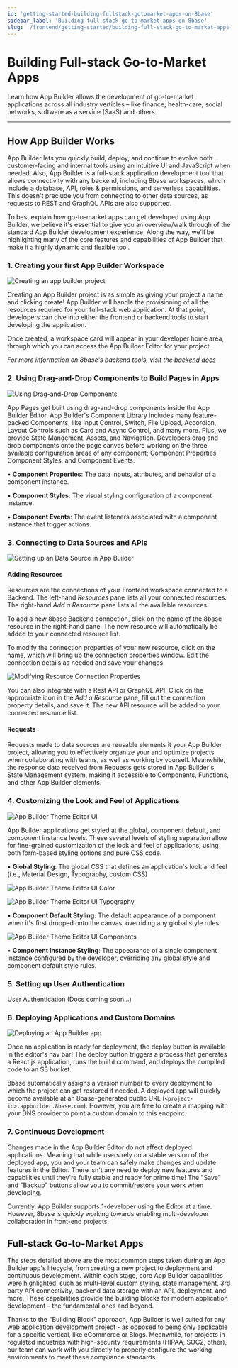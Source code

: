 ```yaml
---
id: 'getting-started-building-fullstack-gotomarket-apps-on-8base'
sidebar_label: 'Building full-stack go-to-market apps on 8base'
slug: '/frontend/getting-started/building-full-stack-go-to-market-apps-on-8base'
---
```


# Building Full-stack Go-to-Market Apps

Learn how App Builder allows the development of go-to-market applications across all industry verticles – like finance, health-care, social networks, software as a service (SaaS) and others.

_______

## How App Builder Works

App Builder lets you quickly build, deploy, and continue to evolve both customer-facing and internal tools using an intuitive UI and JavaScript when needed. Also, App Builder is a full-stack application development tool that allows connectivity with any backend, including 8base workspaces, which include a database, API, roles & permissions, and serverless capabilities. This doesn't preclude you from connecting to other data sources, as requests to REST and GraphQL APIs are also supported.

To best explain how go-to-market apps can get developed using App Builder, we believe it's essential to give you an overview/walk through of the standard App Builder development experience. Along the way, we'll be highlighting many of the core features and capabilities of App Builder that make it a highly dynamic and flexible tool.

### 1. Creating your first App Builder Workspace

![Creating an app builder project](./_images/ab-create-app.png)

Creating an App Builder project is as simple as giving your project a name and clicking create! App Builder will handle the provisioning of all the resources required for your full-stack web application. At that point, developers can dive into either the frontend or backend tools to start developing the application.

Once created, a workspace card will appear in your developer home area, through which you can access the App Builder Editor for your project.

*For more information on 8base's backend tools, visit the [backend docs](../backend/readme.md)*

### 2. Using Drag-and-Drop Components to Build Pages in Apps

![Using Drag-and-Drop Components](./_images/ab-component-library-1.png)

App Pages get built using drag-and-drop components inside the App Builder Editor. App Builder's Component Library includes many feature-packed Components, like Input Control, Switch, File Upload, Accordion, Layout Controls such as Card and Async Control, and many more. Plus, we provide State Mangement, Assets, and Navigation. Developers drag and drop components onto the page canvas before working on the three available configuration areas of any component; Component Properties, Component Styles, and Component Events.

• **Component Properties**: The data inputs, attributes, and behavior of a component instance.

• **Component Styles**: The visual styling configuration of a component instance.

• **Component Events**: The event listeners associated with a component instance that trigger actions.

### 3. Connecting to Data Sources and APIs

![Setting up an Data Source in App Builder](./_images/ab-resources-create-1.png)

#### Adding Resources
Resources are the connections of your Frontend workspace connected to a Backend. The left-hand *Resources* pane lists all your connected resources. The right-hand *Add a Resource* pane lists all the available resources.

To add a new 8base Backend connection, click on the name of the 8base resource in the right-hand pane. The new resource will automatically be added to your connected resource list.

To modify the connection properties of your new resource, click on the name, which will bring up the connection properties window. Edit the connection details as needed and save your changes.

![Modifying Resource Connection Properties](./_images/ab-resources-edit-connection-properties.png)

You can also integrate with a Rest API or GraphQL API. Click on the appropriate icon in the *Add a Resource* pane, fill out the connection property details, and save it. The new API resource will be added to your connected resource list.

#### Requests
Requests made to data sources are reusable elements it your App Builder project, allowing you to effectively organize your and optimize projects when collaborating with teams, as well as working by yourself. Meanwhile, the response data received from Requests gets stored in App Builder's State Management system, making it accessible to Components, Functions, and other App Builder elements.

### 4. Customizing the Look and Feel of Applications

![App Builder Theme Editor UI](./_images/ab-theme-editor-1.png)

App Builder applications get styled at the global, component default, and component instance levels. These several levels of styling separation allow for fine-grained customization of the look and feel of applications, using both form-based styling options and pure CSS code. 

• **Global Styling**: The global CSS that defines an application's look and feel (i.e., Material Design,  Typography, custom CSS)

![App Builder Theme Editor UI Color](./_images/ab-theme-editor-color.png)

![App Builder Theme Editor UI Typography](./_images/ab-theme-editor-typography.png)

• **Component Default Styling**: The default appearance of a component when it's first dropped onto the canvas, overriding any global style rules.

![App Builder Theme Editor UI Components](./_images/ab-theme-editor-components.png)

• **Component Instance Styling**: The appearance of a single component instance configured by the developer, overriding any global style and component default style rules. 

### 5. Setting up User Authentication

User Authentication (Docs coming soon...)

### 6. Deploying Applications and Custom Domains

![Deploying an App Builder app](./_images/ab-deploy-pane-1.png)

Once an application is ready for deployment, the deploy button is available in the editor's nav bar! The deploy button triggers a process that generates a React.js application, runs the `build` command, and deploys the compiled code to an S3 bucket. 

8base automatically assigns a version number to every deployment to which the project can get restored if needed. A deployed app will quickly become available at an 8base-generated public URL (`<project-id>.appbuilder.8base.com`). However, you are free to create a mapping with your DNS provider to point a custom domain to this endpoint.

### 7. Continuous Development

Changes made in the App Builder Editor do not affect deployed applications. Meaning that while users rely on a stable version of the deployed app, you and your team can safely make changes and update features in the Editor. There isn't any need to deploy new features and capabilities until they're fully stable and ready for prime time! The "Save" and "Backup" buttons allow you to commit/restore your work when developing.

Currently, App Builder supports 1-developer using the Editor at a time. However, 8base is quickly working towards enabling multi-developer collaboration in front-end projects.

## Full-stack Go-to-Market Apps

The steps detailed above are the most common steps taken during an App Builder app's lifecycle, from creating a new project to deployment and continuous development. Within each stage, core App Builder capabilities were highlighted, such as multi-level custom styling, state management, 3rd party API connectivity, backend data storage with an API, deployment, and more. These capabilities provide the building blocks for modern application development – the fundamental ones and beyond.

Thanks to the "Building Block" approach, App Builder is well suited for any web application development project - as opposed to being only applicable for a specific vertical, like eCommerce or Blogs. Meanwhile, for projects in regulated industries with high-security requirements (HIPAA, SOC2, other), our team can work with you directly to properly configure the working environments to meet these compliance standards.